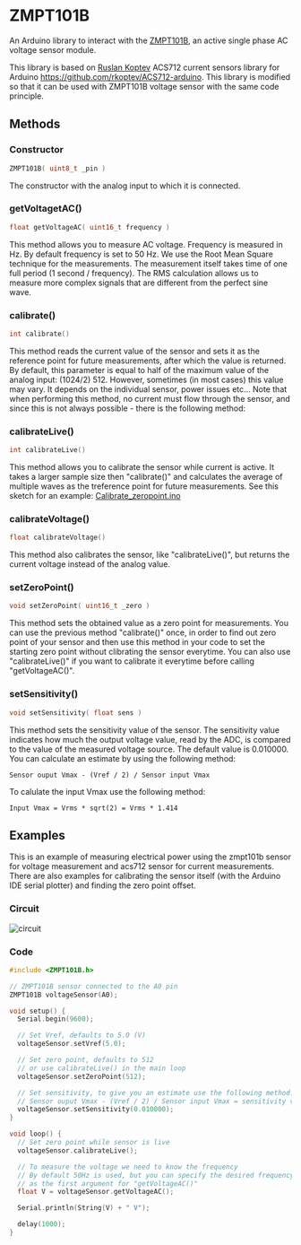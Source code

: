 # ZMPT101B

An Arduino library to interact with the [ZMPT101B](http://www.zeming-e.com/file/0_2013_10_18_093344.pdf), an active single phase AC voltage sensor module.

This library is based on [Ruslan Koptev](https://github.com/rkoptev) ACS712 current sensors library for Arduino <https://github.com/rkoptev/ACS712-arduino>. This library is modified so that it can be used with ZMPT101B voltage sensor with the same code principle.

## Methods

### **Constructor**

```c++
ZMPT101B( uint8_t _pin )
```

The constructor with the analog input to which it is connected.

### **getVoltagetAC()**

```c++
float getVoltageAC( uint16_t frequency )
```

This method allows you to measure AC voltage. Frequency is measured in Hz. By default frequency is set to 50 Hz. We use the Root Mean Square technique for the measurements. The measurement itself takes time of one full period (1 second / frequency). The RMS calculation allows us to measure more complex signals that are different from the perfect sine wave.

### **calibrate()**

```c++
int calibrate()
```

This method reads the current value of the sensor and sets it as the reference point for future measurements, after which the value is returned. By default, this parameter is equal to half of the maximum value of the analog input: (1024/2) 512. However, sometimes (in most cases) this value may vary. It depends on the individual sensor, power issues etc… Note that when performing this method, no current must flow through the sensor, and since this is not always possible - there is the following method:

### **calibrateLive()**

```c++
int calibrateLive()
```

This method allows you to calibrate the sensor while current is active. It takes a larger sample size then "calibrate()" and calculates the average of multiple waves as the treference point for future measurements. See this sketch for an example: [Calibrate_zeropoint.ino](https://github.com/r3mko/ZMPT101B/blob/master/examples/Calibrate/Calibrate_zeropoint.ino)

### **calibrateVoltage()**

```c++
float calibrateVoltage()
```

This method also calibrates the sensor, like "calibrateLive()", but returns the current voltage instead of the analog value.

### **setZeroPoint()**

```c++
void setZeroPoint( uint16_t _zero )
```

This method sets the obtained value as a zero point for measurements. You can use the previous method "calibrate()" once, in order to find out zero point of your sensor and then use this method in your code to set the starting zero point without clibrating the sensor everytime.
You can also use "calibrateLive()" if you want to calibrate it everytime before calling "getVoltageAC()".

### **setSensitivity()**

```c++
void setSensitivity( float sens )
```

This method sets the sensitivity value of the sensor. The sensitivity value indicates how much the output voltage value, read by the ADC, is compared to the value of the measured voltage source. The default value is 0.010000.
You can calculate an estimate by using the following method:

```
Sensor ouput Vmax - (Vref / 2) / Sensor input Vmax
```

To calulate the input Vmax use the following method:

```
Input Vmax = Vrms * sqrt(2) = Vrms * 1.414
```

## Examples

This is an example of measuring electrical power using the zmpt101b sensor for voltage measurement and acs712 sensor for current measurements.
There are also examples for calibrating the sensor itself (with the Arduino IDE serial plotter) and finding the zero point offset.

### Circuit

![circuit](/img/schematic.png)

### Code

```c++
#include <ZMPT101B.h>

// ZMPT101B sensor connected to the A0 pin
ZMPT101B voltageSensor(A0);

void setup() {
  Serial.begin(9600);

  // Set Vref, defaults to 5.0 (V)
  voltageSensor.setVref(5.0);

  // Set zero point, defaults to 512
  // or use calibrateLive() in the main loop
  voltageSensor.setZeroPoint(512);

  // Set sensitivity, to give you an estimate use the following method:
  // Sensor ouput Vmax - (Vref / 2) / Sensor input Vmax = sensitivity value
  voltageSensor.setSensitivity(0.010000);
}

void loop() {
  // Set zero point while sensor is live
  voltageSensor.calibrateLive();

  // To measure the voltage we need to know the frequency
  // By default 50Hz is used, but you can specify the desired frequency
  // as the first argument for "getVoltageAC()"
  float V = voltageSensor.getVoltageAC();

  Serial.println(String(V) + " V");

  delay(1000);
}
```
